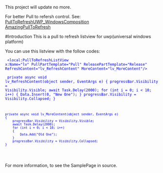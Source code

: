 This project will update no more.  

For better Pull to refersh control. See:  
[PullToRefreshUWP_WindowsComposition](https://github.com/JustinXinLiu/PullToRefreshUWP_WindowsComposition)  
[AmazingPullToRefresh](https://github.com/tmyt/AmazingPullToRefresh)  

#Introduction
This is a pull to refresh listview for uwp(universal windows platform)

You can use this listview with the follow codes:

<font color=Blue><pre><code>
	&lt;local:PullToRefreshListView x:Name="lv" 
		PullPartTemplate="Pull" ReleasePartTemplate="Release" 
		RefreshContent="lv_RefreshContent" MoreContent="lv_MoreContent"/&gt;
</code></pre></font>
<font color=Blue><pre><code>
	private async void lv_RefreshContent(object sender, EventArgs e)
	{
		progressBar.Visibility = Visibility.Visible;
		await Task.Delay(2000);
		for (int i = 0; i < 10; i++)
		{
			Data.Insert(0, "New One");
		}
		progressBar.Visibility = Visibility.Collapsed;
	}
	
	private async void lv_MoreContent(object sender, EventArgs e)
	{
		progressBar.Visibility = Visibility.Visible;
		await Task.Delay(2000);
		for (int i = 0; i < 10; i++)
		{
			Data.Add("Old One");
		}
		progressBar.Visibility = Visibility.Collapsed;
	}
</code></pre></font>
For more information, to see the SamplePage in source.
